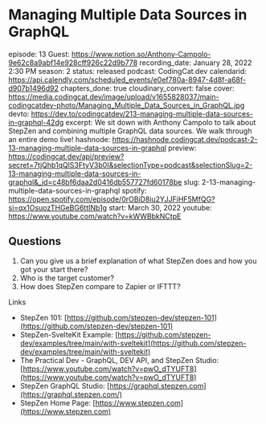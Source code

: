 # Managing Multiple Data Sources in GraphQL

episode: 13
Guest: https://www.notion.so/Anthony-Campolo-9e62c8a9abf14e928cff926c22d9b778
recording_date: January 28, 2022 2:30 PM
season: 2
status: released
podcast: CodingCat.dev
calendarid: https://api.calendly.com/scheduled_events/e0ef780a-8947-4d8f-a68f-d907b1496d92
chapters_done: true
cloudinary_convert: false
cover: https://media.codingcat.dev/image/upload/v1655828037/main-codingcatdev-photo/Managing_Multiple_Data_Sources_in_GraphQL.jpg
devto: https://dev.to/codingcatdev/213-managing-multiple-data-sources-in-graphql-42dg
excerpt: We sit down with Anthony Campolo to talk about StepZen and combining multiple GraphQL data sources. We walk through an entire demo live!
hashnode: https://hashnode.codingcat.dev/podcast-2-13-managing-multiple-data-sources-in-graphql
preview: https://codingcat.dev/api/preview?secret=7tjQhb1qQlS3FtyV3b0I&selectionType=podcast&selectionSlug=2-13-managing-multiple-data-sources-in-graphql&_id=c48bf6daa2d0416db557727fd60178be
slug: 2-13-managing-multiple-data-sources-in-graphql
spotify: https://open.spotify.com/episode/0rOBiD8iu2YJJFiHF5MfQG?si=qx1OsuozTHGeBG6ttINb1g
start: March 30, 2022
youtube: https://www.youtube.com/watch?v=kWWBbkNCtpE

## Questions

1. Can you give us a brief explanation of what StepZen does and how you got your start there? 
2. Who is the target customer? 
3. How does StepZen compare to Zapier or IFTTT?

Links

- StepZen 101: [https://github.com/stepzen-dev/stepzen-101](https://github.com/stepzen-dev/stepzen-101)
- StepZen-SvelteKit Example: [https://github.com/stepzen-dev/examples/tree/main/with-sveltekit](https://github.com/stepzen-dev/examples/tree/main/with-sveltekit)
- The Practical Dev - GraphQL, DEV API, and StepZen Studio: [https://www.youtube.com/watch?v=pwO_dTYUFT8](https://www.youtube.com/watch?v=pwO_dTYUFT8)
- StepZen GraphQL Studio: [https://graphql.stepzen.com](https://graphql.stepzen.com/)
- StepZen Home Page: [https://www.stepzen.com](https://www.stepzen.com)